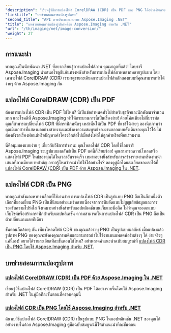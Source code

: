 ```yaml
---
"description": "เรียนรู้วิธีการแปลงไฟล์ CorelDRAW (CDR) เป็น PDF และ PNG ได้อย่างง่ายดายด้วยบทช่วยสอน Aspose.Imaging ที่ครอบคลุมซึ่งออกแบบมาสำหรับนักพัฒนา .NET โดยเฉพาะ"
"linktitle": "บทช่วยสอนการแปลงรูปภาพ"
"second_title": "API การประมวลผลภาพ Aspose.Imaging .NET"
"title": "บทช่วยสอนการแปลงรูปภาพด้วย Aspose.Imaging สำหรับ .NET"
"url": "/th/imaging/net/image-conversion/"
"weight": 27
---
```


## การแนะนำ

หากคุณเป็นนักพัฒนา .NET ที่อยากเรียนรู้การแปลงไฟล์ภาพ คุณมาถูกที่แล้ว! ไลบรารี Aspose.Imaging นำเสนอโซลูชันอันทรงพลังสำหรับการแปลงไฟล์ภาพหลากหลายรูปแบบ โดยเฉพาะไฟล์ CorelDRAW (CDR) เรามาดูรายละเอียดการแปลงไฟล์หลักสองแบบที่คุณสามารถทำได้ง่ายๆ ด้วย Aspose.Imaging กัน

## แปลงไฟล์ CorelDRAW (CDR) เป็น PDF

ต้องการแปลงไฟล์ CDR เป็น PDF ใช่ไหม? นี่เป็นข้อกำหนดทั่วไปสำหรับธุรกิจและนักพัฒนาจำนวนมาก และโชคดีที่ Aspose.Imaging ทำให้กระบวนการนี้เป็นเรื่องง่าย! ด้วยโค้ดเพียงไม่กี่บรรทัด คุณก็สามารถเปลี่ยนไฟล์ CDR ที่มีกราฟิกหนักๆ เหล่านั้นให้เป็น PDF ที่แชร์ได้ง่ายๆ ลองนึกภาพว่าคุณมีเอกสารที่แสดงผลอย่างสวยงามและยังคงความสมบูรณ์ของงานออกแบบดั้งเดิมของคุณไว้ได้ ไม่ต้องกังวลเรื่องฟอนต์หรือปัญหาเค้าโครงอีกต่อไปเมื่อส่งไฟล์ให้ลูกค้าหรือเพื่อนร่วมงาน 

นี่คือมุมมองแบบง่าย ๆ เกี่ยวกับวิธีการทำงาน: คุณโหลดไฟล์ CDR โดยใช้ไลบรารี Aspose.Imaging ระบุรูปแบบผลลัพธ์เป็น PDF แค่นี้ก็เรียบร้อย! คุณสามารถดาวน์โหลดหรือแสดงไฟล์ PDF ใหม่ของคุณได้ในเวลาอันรวดเร็ว เหมาะอย่างยิ่งสำหรับการสร้างรายงานหรืองานนำเสนอที่ภาพมีบทบาทสำคัญ อยากรู้ไหมว่าจะนำไปใช้ได้อย่างไร? ลองดูคู่มือโดยละเอียดของเราได้ที่ [แปลงไฟล์ CorelDRAW (CDR) เป็น PDF ด้วย Aspose.Imaging ใน .NET](./convert-cdr-files-to-pdf/).

## แปลงไฟล์ CDR เป็น PNG

หากคุณกำลังมองหาทางเลือกที่ใช้งานง่าย การแปลงไฟล์ CDR เป็นรูปแบบ PNG ถือเป็นอีกหนึ่งตัวเลือกที่ยอดเยี่ยม PNG เป็นที่นิยมอย่างแพร่หลายเนื่องจากการบีบอัดแบบไม่สูญเสียข้อมูลและการรองรับความโปร่งใส จึงเหมาะอย่างยิ่งสำหรับแอปพลิเคชันบนเว็บและมือถือ ไม่ว่าคุณจะออกแบบเว็บไซต์หรือสร้างกราฟิกสำหรับแอปพลิเคชัน ความสามารถในการแปลงไฟล์ CDR เป็น PNG ถือเป็นตัวเปลี่ยนเกมเลยทีเดียว

ขั้นตอนก็คล้ายๆ กัน เพียงโหลดไฟล์ CDR ของคุณแล้วระบุ PNG เป็นรูปแบบผลลัพธ์ เมื่อแปลงแล้ว รูปภาพ PNG ของคุณจะยังคงคุณภาพเดิมและสามารถนำไปใช้งานบนแพลตฟอร์มต่างๆ ได้ ง่ายจริงๆ แค่นี้เอง! อยากได้รายละเอียดทีละขั้นตอนใช่ไหม? อย่าพลาดคำแนะนำฉบับสมบูรณ์ที่ [แปลงไฟล์ CDR เป็น PNG โดยใช้ Aspose.Imaging สำหรับ .NET](./convert-cdr-files-to-png/).

## บทช่วยสอนการแปลงรูปภาพ
### [แปลงไฟล์ CorelDRAW (CDR) เป็น PDF ด้วย Aspose.Imaging ใน .NET](./convert-cdr-files-to-pdf/)
เรียนรู้วิธีแปลงไฟล์ CorelDRAW (CDR) เป็น PDF ได้อย่างราบรื่นโดยใช้ Aspose.Imaging สำหรับ .NET ในคู่มือทีละขั้นตอนที่ครอบคลุมนี้
### [แปลงไฟล์ CDR เป็น PNG โดยใช้ Aspose.Imaging สำหรับ .NET](./convert-cdr-files-to-png/)
ค้นพบวิธีแปลงไฟล์ CorelDRAW (CDR) เป็นรูปแบบ PNG ในแอปพลิเคชัน .NET ของคุณได้อย่างราบรื่นด้วย Aspose.Imaging คู่มือฉบับสมบูรณ์นี้ให้คำแนะนำทีละขั้นตอน